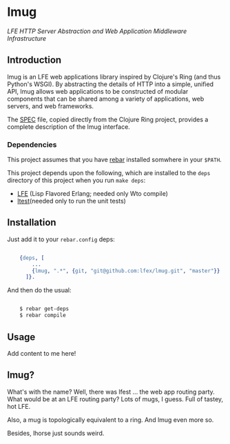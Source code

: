 # lmug

*LFE HTTP Server Abstraction and Web Application Middleware Infrastructure*


## Introduction

lmug is an LFE web applications library inspired by Clojure's Ring (and thus
Python's WSGI). By abstracting the details of HTTP into a simple, unified
API, lmug allows web applications to be constructed of modular components
that can be shared among a variety of applications, web servers, and web
frameworks.

The [SPEC](doc/SPEC.md) file, copied directly from the Clojure Ring project,
provides a complete description of the lmug interface.


### Dependencies

This project assumes that you have [rebar](https://github.com/rebar/rebar)
installed somwhere in your ``$PATH``.

This project depends upon the following, which are installed to the ``deps``
directory of this project when you run ``make deps``:

* [LFE](https://github.com/rvirding/lfe) (Lisp Flavored Erlang; needed only
  Wto compile)
* [ltest](https://github.com/lfex/ltest)(needed only to run the unit tests)


## Installation

Just add it to your ``rebar.config`` deps:

```erlang

    {deps, [
        ...
        {lmug, ".*", {git, "git@github.com:lfex/lmug.git", "master"}}
      ]}.
```

And then do the usual:

```bash

    $ rebar get-deps
    $ rebar compile
```

## Usage

Add content to me here!


## lmug?

What's with the name? Well, there was lfest ... the web app routing party.
What would be at an LFE routing party? Lots of mugs, I guess. Full of tastey,
hot LFE.

Also, a mug is topologically equivalent to a ring. And lmug even more so.

Besides, lhorse just sounds weird.
